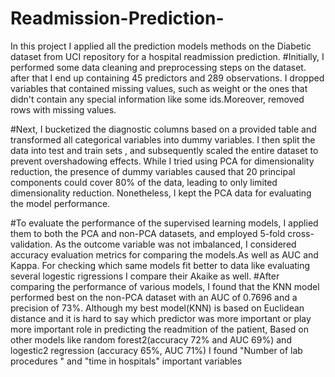 # Readmission-Prediction-
In this project I applied all the prediction models methods on the Diabetic dataset from UCI repository for a hospital readmission prediction.
#Initially, I performed some data cleaning and preprocessing steps on the dataset. after that I end up containing 45 predictors and 289 observations. I dropped variables that contained missing values, such as weight or the ones that didn't contain any special information like some ids.Moreover, removed rows with missing values.

#Next, I bucketized the diagnostic columns based on a provided table and transformed all categorical variables into dummy variables. I then split the data into test and train sets , and subsequently scaled the entire dataset to prevent overshadowing effects. While I tried using PCA for dimensionality reduction, the presence of dummy variables caused that  20 principal components could cover 80% of the data, leading to only limited dimensionality reduction. Nonetheless, I kept the PCA data for evaluating the model performance.
 
#To evaluate the performance of the supervised learning models, I applied them to both the PCA and non-PCA datasets, and employed 5-fold cross-validation. As the outcome variable was not imbalanced, I considered accuracy evaluation metrics for comparing the models.As well as AUC and Kappa. For checking which same models fit better to data like evaluating several logestic rigressions I compare their Akaike as well.
#After comparing the performance of various models, I found that the KNN model performed best on the non-PCA dataset with an AUC of 0.7696 and a precision of 73%. Although my best model(KNN) is based on Euclidean distance and it is hard to say which predictor was more important or play more important role in predicting the readmition of the patient, Based on other models like random forest2(accuracy 72% and AUC 69%) and logestic2 regression (accuracy 65%, AUC 71%) I found "Number of lab procedures " and "time in hospitals" important variables 
